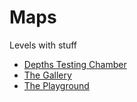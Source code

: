 # Maps

Levels with stuff

* [Depths Testing Chamber](DepthsTestingChamber.md)
* [The Gallery](TheGallery.md)
* [The Playground](ThePlayground.md)